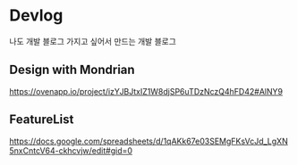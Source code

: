 # Devlog

나도 개발 블로그 가지고 싶어서 만드는 개발 블로그

## Design with Mondrian

https://ovenapp.io/project/izYJBJtxIZ1W8djSP6uTDzNczQ4hFD42#AlNY9

## FeatureList

https://docs.google.com/spreadsheets/d/1qAKk67e03SEMgFKsVcJd_LgXN5nxCntcV64-ckhcvjw/edit#gid=0
